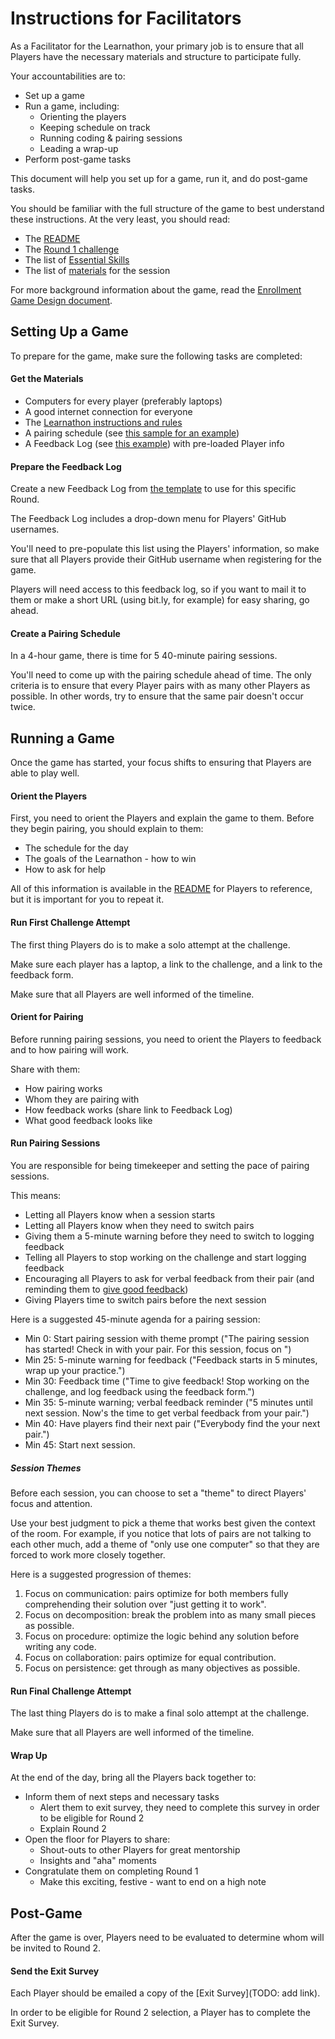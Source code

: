 # Instructions for Facilitators

As a Facilitator for the Learnathon, your primary job is to ensure that all Players have the necessary materials and structure to participate fully.

Your accountabilities are to:

- Set up a game
- Run a game, including:
  - Orienting the players
  - Keeping schedule on track
  - Running coding & pairing sessions
  - Leading a wrap-up
- Perform post-game tasks

This document will help you set up for a game, run it, and do post-game tasks.

You should be familiar with the full structure of the game to best understand these instructions. At the very least, you should read:

- The [README](./README.md)
- The [Round 1 challenge](./challenge)
- The list of [Essential Skills](./README.md#essential-skills)
- The list of [materials](./materials.md) for the session

For more background information about the game, read the [Enrollment Game Design document](https://docs.google.com/document/d/10_ZUYvicCy8nMCRwJG_FaR0EwRQbBKZdTw9u2CaeA_0/edit#).

## Setting Up a Game

To prepare for the game, make sure the following tasks are completed:

#### Get the Materials

- Computers for every player (preferably laptops)
- A good internet connection for everyone
- The [Learnathon instructions and rules](./README.md)
- A pairing schedule (see [this sample for an example](sample-pairing-schedule.md))
- A Feedback Log (see [this example][feedback-form]) with pre-loaded Player info

#### Prepare the Feedback Log

Create a new Feedback Log from [the template][feedback-form] to use for this specific Round.

The Feedback Log includes a drop-down menu for Players' GitHub usernames.

You'll need to pre-populate this list using the Players' information, so make sure that all Players provide their GitHub username when registering for the game.

Players will need access to this feedback log, so if you want to mail it to them or make a short URL (using bit.ly, for example) for easy sharing, go ahead.

#### Create a Pairing Schedule

In a 4-hour game, there is time for 5 40-minute pairing sessions.

You'll need to come up with the pairing schedule ahead of time. The only criteria is to ensure that every Player pairs with as many other Players as possible. In other words, try to ensure that the same pair doesn't occur twice.

## Running a Game

Once the game has started, your focus shifts to ensuring that Players are able to play well.

#### Orient the Players

First, you need to orient the Players and explain the game to them. Before they begin pairing, you should explain to them:

- The schedule for the day
- The goals of the Learnathon - how to win
- How to ask for help

All of this information is available in the [README](./README.md) for Players to reference, but it is important for you to repeat it.

#### Run First Challenge Attempt

The first thing Players do is to make a solo attempt at the challenge.

Make sure each player has a laptop, a link to the challenge, and a link to the feedback form.

Make sure that all Players are well informed of the timeline.

#### Orient for Pairing

Before running pairing sessions, you need to orient the Players to feedback and to how pairing will work.

Share with them:

- How pairing works
- Whom they are pairing with
- How feedback works (share link to Feedback Log)
- What good feedback looks like

#### Run Pairing Sessions

You are responsible for being timekeeper and setting the pace of pairing sessions.

This means:

- Letting all Players know when a session starts
- Letting all Players know when they need to switch pairs
- Giving them a 5-minute warning before they need to switch to logging feedback
- Telling all Players to stop working on the challenge and start logging feedback
- Encouraging all Players to ask for verbal feedback from their pair (and reminding them to [give good feedback](./README.md#giving-good-feedback))
- Giving Players time to switch pairs before the next session

Here is a suggested 45-minute agenda for a pairing session:

- Min 0: Start pairing session with theme prompt ("The pairing session has started! Check in with your pair. For this session, focus on <session theme>")
- Min 25: 5-minute warning for feedback ("Feedback starts in 5 minutes, wrap up your practice.")
- Min 30: Feedback time ("Time to give feedback! Stop working on the challenge, and log feedback using the feedback form.")
- Min 35: 5-minute warning; verbal feedback reminder ("5 minutes until next session. Now's the time to get verbal feedback from your pair.")
- Min 40: Have players find their next pair ("Everybody find the your next pair.")
- Min 45: Start next session.

##### Session Themes

Before each session, you can choose to set a "theme" to direct Players' focus and attention.

Use your best judgment to pick a theme that works best given the context of the room. For example, if you notice that lots of pairs are not talking to each other much, add a theme of "only use one computer" so that they are forced to work more closely together.

Here is a suggested progression of themes:

1. Focus on communication: pairs optimize for both members fully comprehending their solution over "just getting it to work".
1. Focus on decomposition: break the problem into as many small pieces as possible.
1. Focus on procedure: optimize the logic behind any solution before writing any code.
1. Focus on collaboration: pairs optimize for equal contribution.
1. Focus on persistence: get through as many objectives as possible.

#### Run Final Challenge Attempt

The last thing Players do is to make a final solo attempt at the challenge.

Make sure that all Players are well informed of the timeline.

#### Wrap Up

At the end of the day, bring all the Players back together to:

- Inform them of next steps and necessary tasks
  - Alert them to exit survey, they need to complete this survey in order to be eligible for Round 2
  - Explain Round 2
- Open the floor for Players to share:
  - Shout-outs to other Players for great mentorship
  - Insights and "aha" moments
- Congratulate them on completing Round 1
  - Make this exciting, festive - want to end on a high note

## Post-Game

After the game is over, Players need to be evaluated to determine whom will be invited to Round 2.

#### Send the Exit Survey

Each Player should be emailed a copy of the [Exit Survey](TODO: add link).

In order to be eligible for Round 2 selection, a Player has to complete the Exit Survey.

[feedback-form]: https://lguild.typeform.com/to/uPgbRn
